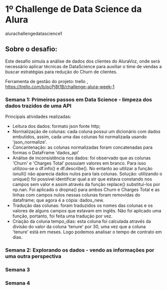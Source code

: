 # 1º Challenge de Data Science da Alura
alurachallengedatascience1

## Sobre o desafio:
Este desafio simula a análise de dados dos clientes do AluraVoz, onde será necessário aplicar técnicas de DataScience para auxiliar o time de vendas a buscar estratégias para redução do Churn de clientes.

Ferramenta de gestão do projeto: trello , https://trello.com/b/pcPj8t1B/challenge-alura-week-1

### Semana 1: Primeiros passos em Data Science - limpeza dos dados trazidos de uma API
Principais atividades realizadas: 
- Leitura dos dados: formato json fonte http;
- Normalização de colunas: cada coluna possui um dicionário com dados embutidos, assim, cada uma das colunas foi normalizada usando 'json_normalize'.
- Concantenação: as colunas normalizadas foram concatenadas para formas o DataFrame 'dados_api'
- Análise de inconsistência nos dados: foi observado que as colunas 'Churn' e 'Charges Total' possuiam valores em branco. Para isso utilizou-se o df.info() e df.describe(). No entanto ao utilizar a função isnull() não aparecia dados nulos para tais colunas. Solução: utilizando o unique() foi possível identificar qual a str que estava constando nos campos sem valor e assim através da função replace() substituí-los por np.nan. 
Foi aplicado o dropna() para ambos Churn e Charges Total e as linhas com campos nulos nessas colunas foram removidas do dataframe; que agora é a cópia: dados_new.
- Tradução das colunas: foram traduzidos os nomes das colunas e os valores de alguns campos que estavam em inglês. Não foi aplicado uma função, portanto, foi feita uma tradução por vez.
- Criação da coluna tempo_dias: esta coluna foi calculada através da divisão do valor da coluna 'tenure' por 30, uma vez que a coluna 'tenure' está em meses. Logo podemos analisar o tempo de contrato em dias.


### Semana 2: Explorando os dados - vendo as informações por uma outra perspectiva


### Semana 3
### Semana 4
